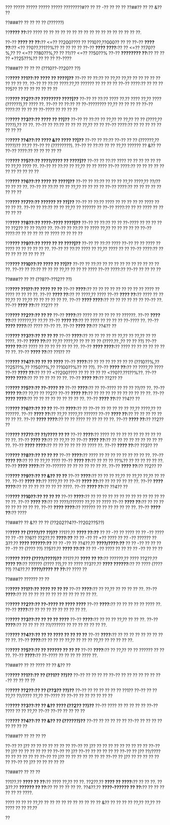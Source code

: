 ??? ????? ????? ????? ????? ????????#?? ?? ?? -?? ?? ?? ??
??##?? ?? ?? &?? ??

??###?? ?? ?? ?? ?? (??????)

??**???? ??:**?? ???? ?? ?? ?? ?? ?? ?? ?? ?? ?? ?? ?? ?? ?? ?? ?? ?? ??.

??-?? **???? ?? ??:**?? <=?? ??200???? ?? ??10??,??000?? ?? ??
??-?? **???? ??:**?? <?? ??0??.??1??%?? ?? ?? ?? ??
??-?? **???? ????:**?? ?? <=?? ??70??%,?? ?? <=?? ??80??%,?? ?? ??/?? <=?? ??50??%
??-?? **???????? ??:**?? ?? ?? ?? +??25??%?? ?? ?? ?? ??-????

??###?? ?? ?? ?? (??10??-??20?? ??)

??**???? ??1??:?? ???? ?? ????]??**
??-?? ?? ??:?? ?? ??,?? ??,?? ?? ?? ?? ?? ?? ?? ?? ?? ??.
??-?? ?? ??:?? ????.??,?? ?????? ?? ?? ?? ??
??-?? ????:?? ?? ?? ?? ??5?? ?? ?? ?? ?? ?? ?? ??

??**???? ??2??:?? ???????? ????]??**
??-?? ?? ??:?? ???? ??.?? ???? ??,?? ???? (??????),?? ???? ??.
??-?? ?? ??:?? ?? ??-???????? ??,?? ?? ?? ?? ??
??-?? ????:?? ?? ?? ?? ??-???? ?? ?? ?? ??

??**???? ??3??:?? ???? ?? ??]??**
??-?? ?? ??:?? ?? ??,?? ?? ??,?? ?? ?? (????,?? ????),?? ?? ??.
??-?? ?? ??:?? ?? ?? ?? ??,?? ?? ??
??-?? ????:?? ?? ?? ?? ?? ?? ?? ?? ??

??**???? ??4??:?? ???? &?? ???? ??]??**
??-?? ?? ??:?? ??-?? ?? ?? (??????,?? ????)?? ??.?? ??-?? ?? (????????).
??-?? ?? ??:?? ?? ?? ??,?? ?????? ?? &?? ??
??-?? ????:?? ?? ?? ?? ?? ??

??**???? ??5??:?? ????/???? ?? ????]??**
??-?? ?? ??:?? ???? ?? ?? ?? ?? ?? ?? ?? ??,?? ???? ??.
??-?? ?? ??:?? ?? ??,?? ?? ?? ????
??-?? ????:?? ?? ?? ?? ?? ?? ?? ?? ?? ?? ?? ??

??**???? ??6??:?? ???? ?? ????]??**
??-?? ?? ??:?? ?? ?? ?? ??,?? ????,?? ??/?? ?? ?? ?? ??.
??-?? ?? ??:?? ?? ?? ??,?? ?? ?? ?? ??
??-?? ????:?? ?? ?? ?? ?? ?? ?? ?? ??

??**???? ??7??:?? ?????? ?? ??]??**
??-?? ?? ??:?? ???? ?? ?? ?? ?? ?? ???? ?? ?? ?? ??.
??-?? ?? ??:?? ?? ?? ??,?? ?? ?????? ??
??-?? ????:?? ?? ?? ???? ?? ?? ?? ?? ??

??**???? ??8??:?? ????-???? ????]??**
??-?? ?? ??:?? ?? ?? ??-???? ?? ?? ?? ?? ?? ??2?? ?? ?? ??/?? ??.
??-?? ?? ??:?? ?? ???? ??,?? ?? ?? ?? ?? ??
??-?? ????:?? ?? ?? ?? ?? ?? ???? ?? ?? ?? ??

??**???? ??9??:?? ???? ?? ?? ????]??**
??-?? ?? ??:?? ???? ??-?? ?? ?? ???? ?? ???? ?? ?? ?? ?? ?? ??.
??-?? ?? ??:?? ???? ?? ??,?? ???? ?? ??
??-?? ????:?? ?? ?? ?? ?? ?? ?? ?? ??

??**???? ??10??:?? ???? ?? ??]??**
??-?? ?? ??:?? ?? ?? ?? ?? ?? ?? ?? ?? ?? ?? ??.
??-?? ?? ??:?? ?? ?? ?? ??,?? ?? ?? ?? ????
??-?? ????:?? ??-?? ?? ?? ?? ??

??###?? ?? ?? (??8??-??12?? ??)

??**???? ??1??:?? ???? ?? ??**
??-?? **????:**?? ?? ?? ?? ?? ?? ?? ?? ?? ?? ???? ?? ???? ?? ?? ?? ??.
??-?? **???? ??:**?? ?? ????,?? ????
??-?? **???? ??:**?? ???? ?? ?? ??,?? ?? ??,?? ?? ?? ?? ?? ?? ??.
??-?? **???? ????:**?? ?? ?? ?? ?? ?? ?? ??-?? ??.
??-?? **???? ??:**?? ??2?? ??

??**???? ??2??:?? ?? ??**
??-?? **????:**?? ???? ?? ?? ?? ?? ?? ??????.
??-?? **???? ??:**?? ??????,?? ??.??
??-?? **???? ??:**?? ?? ???? ?? ?? ?? ?? ??-???? ??.
??-?? **???? ????:**?? ???? ??-?? ??.
??-?? **???? ??:**?? ??4?? ??

??**???? ??3??:?? ?? ?? ??**
??-?? **????:**?? ?? ?? ?? ?? ?? ??,?? ?? ??,?? ?? ?? ????.
??-?? **???? ??:**?? ??,?? ????,?? ?? ?? ?? ?? (????.??.,?? ?? ?? ??)
??-?? **???? ??:**?? ???? ?? ?? ?? ?? ?? ?? ??.
??-?? **???? ????:**?? ???? ?? ?? ?? ?? ?? ?? ?? ??.
??-?? **???? ??:**?? ??1?? ??

??**???? ??4??:?? ?? ?? ????**
??-?? **????:**?? ?? ?? ?? ?? ?? ?? ?? (??10??%,?? ??25??%,?? ??50??%,?? ??100??%?? ?? ??).
??-?? **???? ??:**?? ?? ????,?? ????
??-?? **???? ??:**?? ?? ?? <??200???? ?? ?? ?? ?? ?? <??0??.??1??%??.
??-?? **???? ????:**?? ?? ?? ?? ?? ?? ??.
??-?? **???? ??:**?? ??2?? ??

??**???? ??5??:?? ??-???? ??**
??-?? **????:**?? ?? ??-???? ?? ?? ?? ??/?? ??.
??-?? **???? ??:**?? ??,?? ?? ??2??
??-?? **???? ??:**?? ?? ?? ?? ?? ?? ?? ?? ?? ?? ??.
??-?? **???? ????:**?? ?? ?? ?? ?? ?? ?? ?? ?? ??.
??-?? **???? ??:**?? ??4?? ??

??**???? ??6??:?? ?? ??**
??-?? **????:**?? ?? ??-?? ?? ?? ?? ?? ?? ??,?? ????,?? ?? ??????.
??-?? **???? ??:**?? ??,?? ????,?? ??????
??-?? **???? ??:**?? ?? ?? ?? ?? ?? ?? ?? ??.
??-?? **???? ????:**?? ?? ?? ???? ?? ?? ?? ?? ??.
??-?? **???? ??:**?? ??2?? ??

??**???? ??7??:?? ??/???? ?? ??**
??-?? **????:**?? ???? ?? ?? ?? ?? ?? ?? ?? ?? ?? ?? ??.
??-?? **???? ??:**?? ?? ??,?? ??
??-?? **???? ??:**?? ?? ?? ?? ?? ?? ?? ?? ?? ?? ??.
??-?? **???? ????:**?? ?? ?? ?? ?? ?? ?? ???? ??.
??-?? **???? ??:**?? ??3?? ??

??**???? ??8??:?? ?? ?? ??**
??-?? **????:**?? ???? ?? ?? ?? ?? ?? ?? ?? ?? ??.
??-?? **???? ??:**?? ?? ?? ??,?? ????
??-?? **???? ??:**?? ?? ?? ?? ??%?? ?? ?? ?? ?? ?? ??.
??-?? **???? ????:**?? ??-?????? ?? ?? ?? ?? ?? ?? ??.
??-?? **???? ??:**?? ??2?? ??

??**???? ??9??:?? ?? &?? ?? ??**
??-?? **????:**?? ?? ?? ?? ??,?? ?? ??,?? ??,?? ?? ?? ??.
??-?? **???? ??:**?? ????,?? ??
??-?? **???? ??:**?? ?? ?? ?? ?? ?? ??.
??-?? **???? ????:**?? ?? ?? ?? ?? ?? ?? ?? ????.
??-?? **???? ??:**?? ??4?? ??

??**???? ??10??:?? ?? ?? ??**
??-?? **????:**?? ?? ?? ?? ?? ?? ?? ?? ?? ?? ?? ?? ?? ?? ?? ??.
??-?? **???? ??:**?? ?? ????/?????? ??,?? ?? ????
??-?? **???? ??:**?? ?? ?? ?? ?? ?? ?? ?? ?? ??.
??-?? **???? ????:**?? ?????? ?? ?? ?? ?? ?? ?? ??.
??-?? **???? ??:**?? ????

??###?? ?? &?? ?? ?? (??202??4??-??202??5??)

??**???? ?? (????/?? ??)??**
??1??.?? **???? ??:??**
??  ?? -?? ?? ????
??  ?? -?? ????
??  ?? -?? ??6??
??2??.?? **????:??**
??  ?? -?? ?? +?? ????
??  ?? -?? ??????
??3??.?? **???? ??????:??**
??  ?? -?? ??
??4??.?? **????/????:??**
??  ?? -?? ?? ??
??  ?? -?? ?? (???? ??)
??5??.?? **???? ??:??**
??  ?? -?? ???? ?? ??
??  ?? -?? ?? ?? ??

??**???? ???? (????/????)??**
??1??.?? **???? ?? ??:**?? ??????,?? ????
??2??.?? **???? ??:**?? ?????? (???? ??),?? ?? ????
??3??.?? **???? ??????:**?? ?? ???? (???? ??)
??4??.?? **????/???? ?? ??:**?? ???? ??

??###?? ?????? ?? ??

??**???? ??1??:?? ???? ?? ?? ??**
??-?? **????:**?? ?? ??,?? ?? ?? ?? ?? ??.
??-?? **????:**?? ?? ?? ?? ?? ?? ?? ?? ?? ?? ?? ?? ?? ??.

??**???? ??2??:?? ??-???? ?? ???? ????**
??-?? **????:**?? ?? ?? ?? ?? ?? ???? ??.
??-?? **????:**?? ?? ?? ?? ?? ?? ?? ?? ?? ??.

??**???? ??3??:?? ?? ?? ?? ????**
??-?? **????:**?? ?? ?? ?? ??,?? ?? ?? ??.
??-?? **????:**?? ?? ?? ?? ?? ??/?????? ?? ?? ?? ?? ?? ?? ??.

??**???? ??4??:?? ?? ?? ???? ?? ?? ?? ??**
??-?? **????:**?? ?? ?? ?? ?? ?? ?? ?? ?? ?? ??.
??-?? **????:**?? ?? ?? ?? ??,?? ?? ?? ?? ??,?? ?? ?? ?? ?? ??.

??**???? ??5??:?? ?? ?????? ?? ?? ??**
??-?? **????:**?? ?? ??,?? ?? ?? ?????? ?? ?? ??.
??-?? **????:**?? ??-???? ?? ?? ?? ?? ???? ??.

??###?? ?? ?? ???? ?? ?? &?? ??

??**???? ??1??:?? ?? (??1?? ??)??**
??-?? ?? ?? ?? ??
??-?? ?? ?? ?? ?? ?? ??
??-?? ?? ?? ?? ??

??**???? ??2??:?? ?? (??3?? ??)??**
??-?? ?? ?? ?? ?? ?? ?? ??1??
??-?? ?? ?? ??,?? ??/???? ??,?? ??-???? ??
??-?? ?? ?? ?? ?? ?? ??

??**???? ??3??:?? ?? &?? ???? (??2?? ??)??**
??-?? ???? ?? ?? ?? ?? ??
??-?? ???? ?? ?? ??,?? ??-??
??-?? ?? ?? ?? ??

??**???? ??4??:?? ?? &?? ?? (??????)??**
??-?? ?? ?? ?? ?? ??
??-?? ?? ?? ?? ?? ?? ?? ?? ??

??###?? ?? ?? ?? ??

??-?? ?? ]?? ?? ?? ?? ?? ?? ?? ??
??-?? ?? ]?? ?? ?? ?? ?? ?? ?? ?? ?? ??
??-?? ?? ]?? ?? ?? ?? ?? ?? ??
??-?? ?? ]?? ??-?? ?? ?? ?? ?? ??
??-?? ?? ]?? ??/???? ?? ?? ?? ?? ?? ??
??-?? ?? ]?? ?? ?? ?? ?? ?? ?? ??
??-?? ?? ]?? ?? ?? ?? ?? ?? ??
??-?? ?? ]?? ?? ?? ?? ?? ??

??###?? ?? ?? ??

??1??.?? **???? ?? ??:**?? ???? ??,?? ?? ??.
??2??.?? **???? ?? ????:**?? ?? ?? ??.
??3??.?? **?????? ?? ??:**?? ?? ?? ?? ?? ??.
??4??.?? **????-?????? ?? ??:**?? ?? ?? ?? ?? ?? ?? ????.

???? ?? ?? ?? ??,?? ?? ?? ?? ?? ?? ?? ?? ?? ?? ?? &?? ?? ?? ?? ?? ??,?? ??,?? ?? ???? ?? ?? ??.??

??